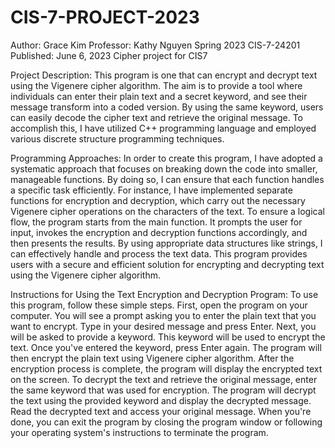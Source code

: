 # CIS-7-PROJECT-2023
Author: Grace Kim
Professor: Kathy Nguyen 
Spring 2023 CIS-7-24201
Published: June 6, 2023
Cipher project for CIS7

Project Description:
This program is one that can encrypt and decrypt text using the Vigenere cipher algorithm. The aim is to provide a tool where individuals can enter their plain text and a secret keyword, and see their message transform into a coded version. By using the same keyword, users can easily decode the cipher text and retrieve the original message. To accomplish this, I have utilized C++ programming language and employed various discrete structure programming techniques.

Programming Approaches:
In order to create this program, I have adopted a systematic approach that focuses on breaking down the code into smaller, manageable functions. By doing so, I can ensure that each function handles a specific task efficiently. For instance, I have implemented separate functions for encryption and decryption, which carry out the necessary Vigenere cipher operations on the characters of the text. To ensure a logical flow, the program starts from the main function. It prompts the user for input, invokes the encryption and decryption functions accordingly, and then presents the results. By using appropriate data structures like strings, I can effectively handle and process the text data. This program provides users with a secure and efficient solution for encrypting and decrypting text using the Vigenere cipher algorithm.

Instructions for Using the Text Encryption and Decryption Program:
To use this program, follow these simple steps. First, open the program on your computer. You will see a prompt asking you to enter the plain text that you want to encrypt. Type in your desired message and press Enter. Next, you will be asked to provide a keyword. This keyword will be used to encrypt the text. Once you've entered the keyword, press Enter again. The program will then encrypt the plain text using Vigenere cipher algorithm. After the encryption process is complete, the program will display the encrypted text on the screen. To decrypt the text and retrieve the original message, enter the same keyword that was used for encryption. The program will decrypt the text using the provided keyword and display the decrypted message. Read the decrypted text and access your original message. When you're done, you can exit the program by closing the program window or following your operating system's instructions to terminate the program. 
